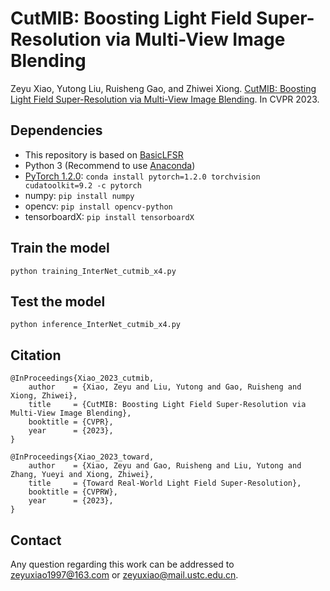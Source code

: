 CutMIB: Boosting Light Field Super-Resolution via Multi-View Image Blending
====
Zeyu Xiao, Yutong Liu, Ruisheng Gao, and Zhiwei Xiong. [CutMIB: Boosting Light Field Super-Resolution via Multi-View Image Blending](https://openaccess.thecvf.com/content/CVPR2023/papers/Xiao_CutMIB_Boosting_Light_Field_Super-Resolution_via_Multi-View_Image_Blending_CVPR_2023_paper.pdf). In CVPR 2023. <br/>

## Dependencies
- This repository is based on [BasicLFSR](https://github.com/ZhengyuLiang24/BasicLFSR) 
- Python 3 (Recommend to use [Anaconda](https://www.anaconda.com/download/#linux))
- [PyTorch 1.2.0](https://pytorch.org/): `conda install pytorch=1.2.0 torchvision cudatoolkit=9.2 -c pytorch`
- numpy: `pip install numpy`
- opencv: `pip install opencv-python`
- tensorboardX: `pip install tensorboardX`


## Train the model
```
python training_InterNet_cutmib_x4.py
```

## Test the model
```
python inference_InterNet_cutmib_x4.py
```


## Citation
```
@InProceedings{Xiao_2023_cutmib,
    author    = {Xiao, Zeyu and Liu, Yutong and Gao, Ruisheng and Xiong, Zhiwei},
    title     = {CutMIB: Boosting Light Field Super-Resolution via Multi-View Image Blending},
    booktitle = {CVPR},
    year      = {2023},
}

@InProceedings{Xiao_2023_toward,
    author    = {Xiao, Zeyu and Gao, Ruisheng and Liu, Yutong and Zhang, Yueyi and Xiong, Zhiwei},
    title     = {Toward Real-World Light Field Super-Resolution},
    booktitle = {CVPRW},
    year      = {2023},
}

```

## Contact
Any question regarding this work can be addressed to zeyuxiao1997@163.com or zeyuxiao@mail.ustc.edu.cn.